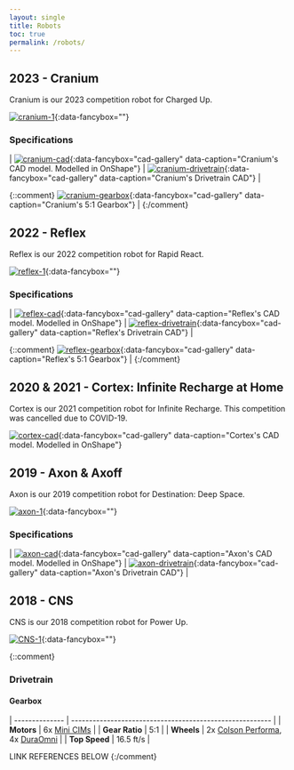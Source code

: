 ```yaml
---
layout: single
title: Robots
toc: true
permalink: /robots/
---
```



## 2023 - Cranium
Cranium is our 2023 competition robot for Charged Up.

[![cranium-1]][cranium-1-full]{:data-fancybox=""}

### Specifications

| [![cranium-cad]][cranium-cad-2x]{:data-fancybox="cad-gallery" data-caption="Cranium's CAD model. Modelled in OnShape"} | [![cranium-drivetrain]][cranium-drivetrain-2x]{:data-fancybox="cad-gallery" data-caption="Cranium's Drivetrain CAD"} | 




{::comment}
[![cranium-gearbox]][cranium-gearbox-2x]{:data-fancybox="cad-gallery" data-caption="Cranium's 5:1 Gearbox"} |
{:/comment}






## 2022 - Reflex
Reflex is our 2022 competition robot for Rapid React.

[![reflex-1]][cranium-1-full]{:data-fancybox=""}

### Specifications

| [![reflex-cad]][reflex-cad-2x]{:data-fancybox="cad-gallery" data-caption="Reflex's CAD model. Modelled in OnShape"} | [![reflex-drivetrain]][reflex-drivetrain-2x]{:data-fancybox="cad-gallery" data-caption="Reflex's Drivetrain CAD"} | 



{::comment}
[![reflex-gearbox]][reflex-gearbox-2x]{:data-fancybox="cad-gallery" data-caption="Reflex's 5:1 Gearbox"} |
{:/comment}


## 2020 & 2021 - Cortex: Infinite Recharge at Home
Cortex is our 2021 competition robot for Infinite Recharge. This competition was cancelled due to COVID-19.

[![cortex-cad]][cortex-cad-2x]{:data-fancybox="cad-gallery" data-caption="Cortex's CAD model. Modelled in OnShape"}





## 2019 - Axon & Axoff
Axon is our 2019 competition robot for Destination: Deep Space.

[![axon-1]][axon-1-full]{:data-fancybox=""}

### Specifications

| [![axon-cad]][axon-cad-2x]{:data-fancybox="cad-gallery" data-caption="Axon's CAD model. Modelled in OnShape"} | [![axon-drivetrain]][axon-drivetrain-2x]{:data-fancybox="cad-gallery" data-caption="Axon's Drivetrain CAD"} |


## 2018 - CNS
CNS is our 2018 competition robot for Power Up.

[![CNS-1]][CNS-1-full]{:data-fancybox=""}


{::comment}

### Drivetrain

#### Gearbox

| -------------- | -------------------------------------------------------- |
| **Motors**     | 6x [Mini CIMs] |
| **Gear Ratio** | 5:1                             |
| **Wheels**     | 2x [Colson Performa], 4x [DuraOmni] |
| **Top Speed**  | 16.5 ft/s                       |



LINK REFERENCES BELOW
{:/comment}

[home]: /
[robots]: /robots/


[cranium-1]: /images/robots/2023/ActualCranium2023.png
[cranium-1-full]: /images/robots/2023/ActualCranium2023-full.png

[cranium-cad]: /images/robots/2023/2023CraniumDefalt.png
[cranium-cad-2x]: /images/robots/2023/2023CraniumDefalt-full.png

[cranium-drivetrain]: /images/robots/2023/CraniumDrivetrain.png
[cranium-drivetrain-2x]: /images/robots/2023/CraniumDrivetrain-full.png

[cranium-gearbox]: /images/robots/2023/CraniumGearbox.png
[cranium-gearbox-2x]: /images/robots/2023/CraniumGearbox-full.png




[reflex-1]: /images/robots/2023/ActualReflex.png
[reflex-1-full]: /images/robots/2023/ActualReflex-full.png

[reflex-cad]: /images/robots/2023/CADReflex.png
[reflex-cad-2x]: /images/robots/2023/CADReflex-full.png

[reflex-drivetrain]: /images/robots/2023/ReflexDrivetrain.png
[reflex-drivetrain-2x]: /images/robots/2023/ReflexDrivetrain-full.png

[reflex-gearbox]: /images/robots/2023/ReflexGearbox.png
[reflex-gearbox-2x]: /images/robots/2023/ReflexGearbox-full.png




[cortex-cad]: /images/robots/2023/CortexCAD.png
[cortex-cad-2x]: /images/robots/2023/CortexCAD-full.png


[CNS-1]: /images/robots/2023/ActualCNS.png
[CNS-1-full]: /images/robots/2023/ActualCNS-full.png



[axon-1]: /images/robots/2019/axon-1.jpg
[axon-1-full]: /images/robots/2019/axon-1-full.jpg

[axon-cad]: /images/robots/2019/axon-cad.jpg
[axon-cad-2x]: /images/robots/2019/axon-cad-2x.jpg

[axon-drivetrain]: /images/robots/2019/axon-drivetrain.jpg
[axon-drivetrain-2x]: /images/robots/2019/axon-drivetrain-2x.jpg

[axon-gearbox]: /images/robots/2019/axon-gearbox.jpg
[axon-gearbox-2x]: /images/robots/2019/axon-gearbox-2x.jpg

[Mini CIMs]: https://www.vexrobotics.com/217-3371.html
[Colson Performa]: https://www.colsoncaster.com/wheel/performa-conductive/
[DuraOmni]: https://www.andymark.com/products/4-in-duraomni-wheel

